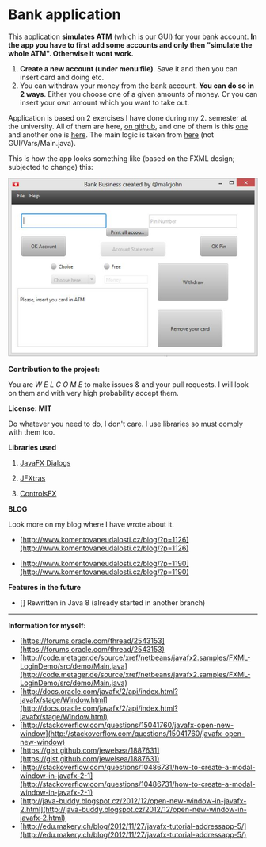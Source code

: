 # Bank application #

This application **simulates ATM** (which is our GUI) for your bank account. **In the app you have to first add some accounts and only then "simulate the whole ATM". Otherwise it wont work.**

1.  **Create a new account (under menu file)**. Save it and then you can insert card and doing etc. 
2.  You can withdraw your money from the bank account. **You can do so in 2 ways**. Either you choose one of a given amounts of money. Or you can insert your own amount which you want to take out.

Application is based on 2 exercises I have done during my 2. semester at the university. All of them are here, [on github](https://github.com/Johnmalc/Homeworks2), and one of them is this [one](https://github.com/Johnmalc/Homeworks2/tree/master/Aufgabe1) and another one is [here](https://github.com/Johnmalc/Homeworks2/tree/master/Aufgabe13). The main logic is taken from [here](https://github.com/Johnmalc/Homeworks2/tree/master/Aufgabe13) (not GUI/Vars/Main.java).

This is how the app looks something like (based on the FXML design; subjected to change) this:

![Design](/image.jpg)

**Contribution to the project:**

You are *W E L C O M E* to make issues & and your pull requests. I will look on them and with very high probability accept them. 

**License: MIT** 

Do whatever you need to do, I don't care. I use libraries so must comply with them too.

**Libraries used**

1. [JavaFX Dialogs](https://github.com/marcojakob/javafx-ui-sandbox/tree/master/javafx-dialogs)

2. [JFXtras](https://github.com/JFXtras/jfxtras-labs)

3. [ControlsFX](http://www.controlsfx.org/)

**BLOG**

Look more on my blog where I have wrote about it.
 
-  [http://www.komentovaneudalosti.cz/blog/?p=1126](http://www.komentovaneudalosti.cz/blog/?p=1126)

-  [http://www.komentovaneudalosti.cz/blog/?p=1190](http://www.komentovaneudalosti.cz/blog/?p=1190)

**Features in the future** 

-  [] Rewritten in Java 8 (already started in another branch)


----------
**Information for myself:**

- [https://forums.oracle.com/thread/2543153](https://forums.oracle.com/thread/2543153)
- [http://code.metager.de/source/xref/netbeans/javafx2.samples/FXML-LoginDemo/src/demo/Main.java](http://code.metager.de/source/xref/netbeans/javafx2.samples/FXML-LoginDemo/src/demo/Main.java)
- [http://docs.oracle.com/javafx/2/api/index.html?javafx/stage/Window.html](http://docs.oracle.com/javafx/2/api/index.html?javafx/stage/Window.html)
- [http://stackoverflow.com/questions/15041760/javafx-open-new-window](http://stackoverflow.com/questions/15041760/javafx-open-new-window)
- [https://gist.github.com/jewelsea/1887631](https://gist.github.com/jewelsea/1887631)
- [http://stackoverflow.com/questions/10486731/how-to-create-a-modal-window-in-javafx-2-1](http://stackoverflow.com/questions/10486731/how-to-create-a-modal-window-in-javafx-2-1)
- [http://java-buddy.blogspot.cz/2012/12/open-new-window-in-javafx-2.html](http://java-buddy.blogspot.cz/2012/12/open-new-window-in-javafx-2.html)
- [http://edu.makery.ch/blog/2012/11/27/javafx-tutorial-addressapp-5/](http://edu.makery.ch/blog/2012/11/27/javafx-tutorial-addressapp-5/)